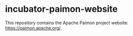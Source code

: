 # incubator-paimon-website
This repository contains the Apache Paimon project website: https://paimon.apache.org/.
